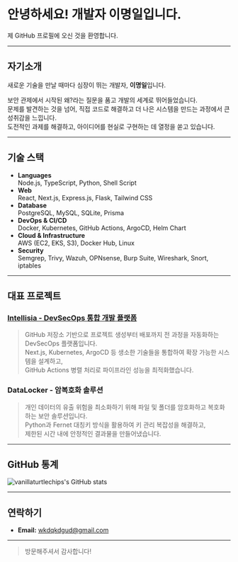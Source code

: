 # 안녕하세요! 개발자 이명일입니다.

제 GitHub 프로필에 오신 것을 환영합니다.  

---

## 자기소개

새로운 기술을 만날 때마다 심장이 뛰는 개발자, **이명일**입니다.

보안 관제에서 시작된 왜?라는 질문을 품고 개발의 세계로 뛰어들었습니다.  
문제를 발견하는 것을 넘어, 직접 코드로 해결하고 더 나은 시스템을 만드는 과정에서 큰 성취감을 느낍니다.  
도전적인 과제를 해결하고, 아이디어를 현실로 구현하는 데 열정을 쏟고 있습니다.

---

## 기술 스택

- **Languages**  
  Node.js, TypeScript, Python, Shell Script
- **Web**  
  React, Next.js, Express.js, Flask, Tailwind CSS
- **Database**  
  PostgreSQL, MySQL, SQLite, Prisma
- **DevOps & CI/CD**  
  Docker, Kubernetes, GitHub Actions, ArgoCD, Helm Chart
- **Cloud & Infrastructure**  
  AWS (EC2, EKS, S3), Docker Hub, Linux
- **Security**  
  Semgrep, Trivy, Wazuh, OPNsense, Burp Suite, Wireshark, Snort, iptables

---

## 대표 프로젝트

### [Intellisia - DevSecOps 통합 개발 플랫폼](https://github.com/GRPC-OK/Intellisia)
> GitHub 저장소 기반으로 프로젝트 생성부터 배포까지 전 과정을 자동화하는 DevSecOps 플랫폼입니다.  
> Next.js, Kubernetes, ArgoCD 등 생소한 기술들을 통합하여 확장 가능한 시스템을 설계하고,  
> GitHub Actions 병렬 처리로 파이프라인 성능을 최적화했습니다.

### DataLocker - 암복호화 솔루션
> 개인 데이터의 유출 위험을 최소화하기 위해 파일 및 폴더를 암호화하고 복호화하는 보안 솔루션입니다.  
> Python과 Fernet 대칭키 방식을 활용하여 키 관리 복잡성을 해결하고,  
> 제한된 시간 내에 안정적인 결과물을 만들어냈습니다.

---

## GitHub 통계

![vanillaturtlechips's GitHub stats](https://github-readme-stats.vercel.app/api?username=vanillaturtlechips&show_icons=true&theme=radical)

---

## 연락하기

- **Email:** [wkdqkdgud@gmail.com](mailto:wkdqkdgud@gmail.com)

---

> 방문해주셔서 감사합니다! 
